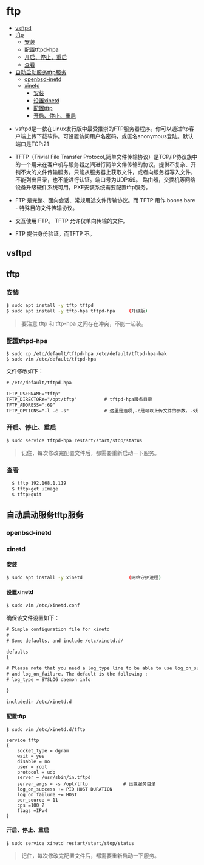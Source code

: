# ftp

<!-- vim-markdown-toc GFM -->

* [vsftpd](#vsftpd)
* [tftp](#tftp)
  - [安装](#安装)
  - [配置tftpd-hpa](#配置tftpd-hpa)
  - [开启、停止、重启](#开启停止重启)
  - [查看](#查看)
* [自动启动服务tftp服务](#自动启动服务tftp服务)
  - [openbsd-inetd](#openbsd-inetd)
  - [xinetd](#xinetd)
    + [安装](#安装-1)
    + [设置xinetd](#设置xinetd)
    + [配置tftp](#配置tftp)
    + [开启、停止、重启](#开启停止重启-1)

<!-- vim-markdown-toc -->

* vsftpd是一款在Linux发行版中最受推崇的FTP服务器程序。你可以通过ftp客户端上传下载软件。可设置访问用户名密码，或匿名anonymous登陆。默认端口是TCP:21

* TFTP（Trivial File Transfer Protocol,简单文件传输协议）是TCP/IP协议族中的一个用来在客户机与服务器之间进行简单文件传输的协议，提供不复杂、开销不大的文件传输服务。只能从服务器上获取文件，或者向服务器写入文件，不能列出目录，也不能进行认证。端口号为UDP:69。 路由器，交换机等网络设备升级硬件系统可用，PXE安装系统需要配置tftp服务。


* FTP 是完整、面向会话、常规用途文件传输协议。而 TFTP 用作 bones bare - 特殊目的文件传输协议。

* 交互使用 FTP。 TFTP 允许仅单向传输的文件。

* FTP 提供身份验证。而TFTP 不。

## vsftpd

## tftp

### 安装

```sh
$ sudo apt install -y tftp tftpd
$ sudo apt install -y tftp-hpa tftpd-hpa     (升级版)
```

> 要注意 tftp 和 tftp-hpa 之间存在冲突，不能一起装。

### 配置tftpd-hpa

```shell
$ sudo cp /etc/default/tftpd-hpa /etc/default/tftpd-hpa-bak
$ sudo vim /etc/default/tftpd-hpa
```

文件修改如下：

```txt
# /etc/default/tftpd-hpa

TFTP_USERNAME="tftp"
TFTP_DIRECTORY="/opt/tftp"          # tftpd-hpa服务目录
TFTP_ADDRESS=":69"
TFTP_OPTIONS="-l -c -s"             # 这里是选项,-c是可以上传文件的参数，-s是指定tftpd-hpa服务目录，上面已经指定
```

### 开启、停止、重启

```sh
$ sudo service tftpd-hpa restart/start/stop/status
```
> 记住，每次修改完配置文件后，都需要重新启动一下服务。

### 查看

```sh
  $ tftp 192.168.1.119
  $ tftp>get uImage
  $ tftp>quit
```

## 自动启动服务tftp服务

### openbsd-inetd

### xinetd

#### 安装

```sh
$ sudo apt install -y xinetd                 (网络守护进程)
```

#### 设置xinetd

```sh
$ sudo vim /etc/xinetd.conf
```

确保该文件设置如下：

```txt
# Simple configuration file for xinetd
#
# Some defaults, and include /etc/xinetd.d/

defaults
{

# Please note that you need a log_type line to be able to use log_on_success
# and log_on_failure. The default is the following :
# log_type = SYSLOG daemon info

}

includedir /etc/xinetd.d
```

#### 配置tftp

```
$ sudo vim /etc/xinetd.d/tftp

service tftp
{
	socket_type = dgram
	wait = yes
	disable = no
	user = root
	protocol = udp
	server = /usr/sbin/in.tftpd
	server_args = -s /opt/tftp             # 设置服务目录
	log_on_success += PID HOST DURATION
	log_on_failure += HOST
	per_source = 11
	cps =100 2
	flags =IPv4
}

```

#### 开启、停止、重启

```sh
$ sudo service xinetd restart/start/stop/status
```
> 记住，每次修改完配置文件后，都需要重新启动一下服务。

